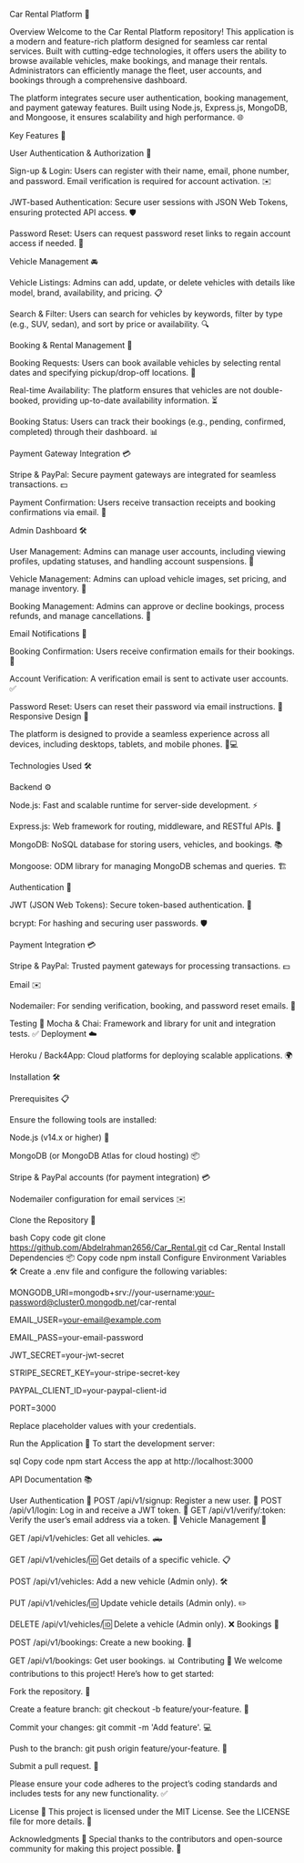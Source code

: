 Car Rental Platform 🚗

Overview
Welcome to the Car Rental Platform repository! This application is a modern and feature-rich platform designed for seamless car rental services. Built with cutting-edge technologies, it offers users the ability to browse available vehicles, make bookings, and manage their rentals. Administrators can efficiently manage the fleet, user accounts, and bookings through a comprehensive dashboard.

The platform integrates secure user authentication, booking management, and payment gateway features. Built using Node.js, Express.js, MongoDB, and Mongoose, it ensures scalability and high performance. 🌐

Key Features 🔑

User Authentication & Authorization 🔐

Sign-up & Login: Users can register with their name, email, phone number, and password. Email verification is required for account activation. ✉️

JWT-based Authentication: Secure user sessions with JSON Web Tokens, ensuring protected API access. 🛡️

Password Reset: Users can request password reset links to regain account access if needed. 🔑

Vehicle Management 🚘

Vehicle Listings: Admins can add, update, or delete vehicles with details like model, brand, availability, and pricing. 📋

Search & Filter: Users can search for vehicles by keywords, filter by type (e.g., SUV, sedan), and sort by price or availability. 🔍

Booking & Rental Management 🛒

Booking Requests: Users can book available vehicles by selecting rental dates and specifying pickup/drop-off locations. 📅

Real-time Availability: The platform ensures that vehicles are not double-booked, providing up-to-date availability information. ⏳


Booking Status: Users can track their bookings (e.g., pending, confirmed, completed) through their dashboard. 📊

Payment Gateway Integration 💳

Stripe & PayPal: Secure payment gateways are integrated for seamless transactions. 💵

Payment Confirmation: Users receive transaction receipts and booking confirmations via email. 📧

Admin Dashboard 🛠️

User Management: Admins can manage user accounts, including viewing profiles, updating statuses, and handling account suspensions. 👥

Vehicle Management: Admins can upload vehicle images, set pricing, and manage inventory. 🚗

Booking Management: Admins can approve or decline bookings, process refunds, and manage cancellations. 🔄

Email Notifications 📧

Booking Confirmation: Users receive confirmation emails for their bookings. 🎉

Account Verification: A verification email is sent to activate user accounts. ✅

Password Reset: Users can reset their password via email instructions. 🔗
Responsive Design 📱

The platform is designed to provide a seamless experience across all devices, including desktops, tablets, and mobile phones. 📱💻

Technologies Used 🛠️

Backend ⚙️

Node.js: Fast and scalable runtime for server-side development. ⚡

Express.js: Web framework for routing, middleware, and RESTful APIs. 🔄

MongoDB: NoSQL database for storing users, vehicles, and bookings. 📚

Mongoose: ODM library for managing MongoDB schemas and queries. 🏗️

Authentication 🔐

JWT (JSON Web Tokens): Secure token-based authentication. 🔑

bcrypt: For hashing and securing user passwords. 🛡️

Payment Integration 💳

Stripe & PayPal: Trusted payment gateways for processing transactions. 💵

Email ✉️

Nodemailer: For sending verification, booking, and password reset emails. 📧

Testing 🧪
Mocha & Chai: Framework and library for unit and integration tests. ✅
Deployment ☁️

Heroku / Back4App: Cloud platforms for deploying scalable applications. 🌍

Installation 🛠️

Prerequisites 📋

Ensure the following tools are installed:

Node.js (v14.x or higher) 🚀

MongoDB (or MongoDB Atlas for cloud hosting) 📦

Stripe & PayPal accounts (for payment integration) 💳

Nodemailer configuration for email services ✉️

Clone the Repository 📂

bash
Copy code
git clone https://github.com/Abdelrahman2656/Car_Rental.git
cd Car_Rental
Install Dependencies 📦
Copy code
npm install
Configure Environment Variables 🛠️
Create a .env file and configure the following variables:

MONGODB_URI=mongodb+srv://your-username:your-password@cluster0.mongodb.net/car-rental

EMAIL_USER=your-email@example.com


EMAIL_PASS=your-email-password

JWT_SECRET=your-jwt-secret

STRIPE_SECRET_KEY=your-stripe-secret-key

PAYPAL_CLIENT_ID=your-paypal-client-id

PORT=3000

Replace placeholder values with your credentials.

Run the Application 🚀
To start the development server:

sql
Copy code
npm start
Access the app at http://localhost:3000

API Documentation 📚

User Authentication 🔐
POST /api/v1/signup: Register a new user. 📝
POST /api/v1/login: Log in and receive a JWT token. 🔑
GET /api/v1/verify/:token: Verify the user’s email address via a token. 📧
Vehicle Management 🚗

GET /api/v1/vehicles: Get all vehicles. 🛻

GET /api/v1/vehicles/:id: Get details of a specific vehicle. 📋

POST /api/v1/vehicles: Add a new vehicle (Admin only). 🛠️

PUT /api/v1/vehicles/:id: Update vehicle details (Admin only). ✏️

DELETE /api/v1/vehicles/:id: Delete a vehicle (Admin only). ❌
Bookings 📅

POST /api/v1/bookings: Create a new booking. 📝

GET /api/v1/bookings: Get user bookings. 📊
Contributing 🤝
We welcome contributions to this project! Here’s how to get started:

Fork the repository. 🍴


Create a feature branch: git checkout -b feature/your-feature. 🌱

Commit your changes: git commit -m 'Add feature'. 💻

Push to the branch: git push origin feature/your-feature. 🚀

Submit a pull request. 🔀

Please ensure your code adheres to the project’s coding standards and includes tests for any new functionality. ✅

License 📜
This project is licensed under the MIT License. See the LICENSE file for more details. 📜

Acknowledgments 🙏
Special thanks to the contributors and open-source community for making this project possible. 🌟












